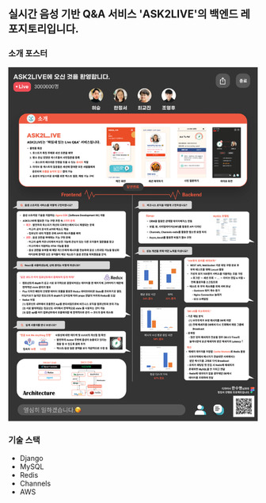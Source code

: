 ## 실시간 음성 기반 Q&A 서비스 'ASK2LIVE'의 백엔드 레포지토리입니다.

### 소개 포스터
![poster](./poster_ask2live.png)

### 기술 스택
- Django
- MySQL
- Redis
- Channels
- AWS